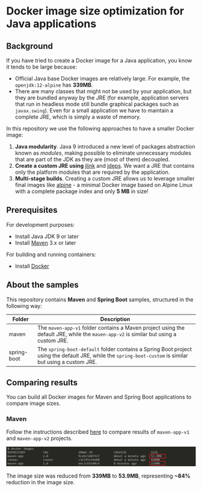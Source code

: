 # Docker image size optimization for Java applications

## Background

If you have tried to create a Docker image for a Java application, you know it tends to be large because:

- Official Java base Docker images are relatively large. For example, the `openjdk:12-alpine` has **339MB**.
- There are many classes that might not be used by your application, but they are bundled anyway by the JRE (for example, application servers that run in headless mode still bundle graphical packages such as `javax.swing`). Even for a small application we have to maintain a complete JRE, which is simply a waste of memory.

In this repository we use the following approaches to have a smaller Docker image:

1. **Java modularity**. Java 9 introduced a new level of packages abstraction known as *modules*, making possible to eliminate unnecessary modules that are part of the JDK as they are (most of them) decoupled.
2. **Create a custom JRE using** [jlink](https://docs.oracle.com/en/java/javase/11/tools/jlink.html) and [jdeps](https://docs.oracle.com/javase/8/docs/technotes/tools/windows/jdeps.html). We want a JRE that contains only the platform modules that are required by the application.
3. **Multi-stage builds**. Creating a custom JRE allows us to leverage smaller final images like [alpine](https://hub.docker.com/_/alpine) - a minimal Docker image based on Alpine Linux with a complete package index and only **5 MB** in size!

## Prerequisites

For development purposes:

- Install Java JDK 9 or later
- Install [Maven](https://maven.apache.org/install.html) 3.x or later

For building and running containers:

- Install [Docker](https://docs.docker.com/install/)

## About the samples

This repository contains **Maven** and **Spring Boot** samples, structured in the following way:

| Folder      | Description |
|-------------|-------------|
| maven       | The `maven-app-v1` folder contains a Maven project using the default JRE, while the `maven-app-v2` is similar but using a custom JRE.|
| spring-boot | The `spring-boot-default` folder contains a Spring Boot project using the default JRE, while the `spring-boot-custom` is similar but using a custom JRE.|

## Comparing results

You can build all Docker images for Maven and Spring Boot applications to compare image sizes.

### **Maven**

Follow the instructions described [here](./docs/maven-results.md) to compare results of `maven-app-v1` and `maven-app-v2` projects.

![](./docs/images/images-comparison.JPG)

The image size was reduced from **339MB** to **53.9MB**, representing **~84%** reduction in the image size.


